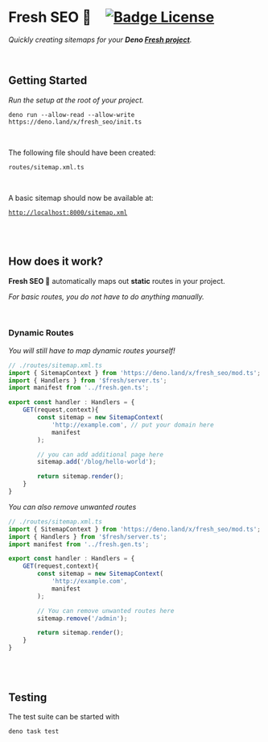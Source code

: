
# Fresh SEO 🍋   [![Badge License]][License]

*Quickly creating sitemaps for your **Deno [Fresh project]**.*

<br>

## Getting Started

*Run the setup at the root of your project.*

```shell
deno run --allow-read --allow-write https://deno.land/x/fresh_seo/init.ts

```

<br>

The following file should have been created:

`routes/sitemap.xml.ts`

<br>

A basic sitemap should now be available at:
    
[`http://localhost:8000/sitemap.xml`][Localhost]
    
<br>
<br>

## How does it work?

**Fresh SEO 🍋** automatically maps out **static** routes in your project.

*For basic routes, you do not have to do anything manually.*

<br>

### Dynamic Routes

*You will still have to map dynamic routes yourself!*

```ts
// ./routes/sitemap.xml.ts
import { SitemapContext } from 'https://deno.land/x/fresh_seo/mod.ts';
import { Handlers } from '$fresh/server.ts';
import manifest from '../fresh.gen.ts';

export const handler : Handlers = {
    GET(request,context){
        const sitemap = new SitemapContext(
            'http://example.com', // put your domain here
            manifest
        );

        // you can add additional page here
        sitemap.add('/blog/hello-world');

        return sitemap.render();
    }
}
```

*You can also remove unwanted routes*

```ts
// ./routes/sitemap.xml.ts
import { SitemapContext } from 'https://deno.land/x/fresh_seo/mod.ts';
import { Handlers } from '$fresh/server.ts';
import manifest from '../fresh.gen.ts';

export const handler : Handlers = {
    GET(request,context){
        const sitemap = new SitemapContext(
            'http://example.com',
            manifest
        );

        // You can remove unwanted routes here
        sitemap.remove('/admin');

        return sitemap.render();
    }
}
```

<br>
<br>

## Testing

The test suite can be started with

```shell
deno task test
```

<br>

<!----------------------------------------------------------------------------->

[Fresh project]: https://fresh.deno.dev/
[Localhost]: http://localhost:8000/sitemap.xml

[License]: LICENSE


<!----------------------------------[ Badges ]--------------------------------->

[Badge License]: https://img.shields.io/badge/License-MIT-ac8b11.svg?style=for-the-badge&labelColor=yellow
